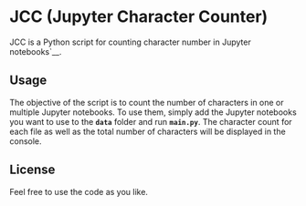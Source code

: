 # JCC (Jupyter Character Counter)

JCC is a Python script for counting character number in Jupyter notebooks`__.

## Usage

The objective of the script is to count the number of characters in one or multiple Jupyter notebooks.
To use them, simply add the Jupyter notebooks you want to use to the **`data`** folder and run **`main.py`**. 
The character count for each file as well as the total number of characters will be displayed in the console.

## License
Feel free to use the code as you like.